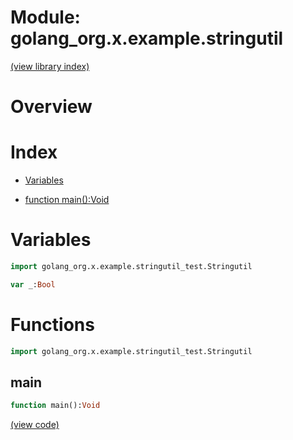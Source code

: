 # Module: golang\_org.x.example.stringutil


[(view library index)](../../../../golibs.md)


# Overview


 


# Index


- [Variables](<#variables>)

- [function main\(\):Void](<#main>)

# Variables


```haxe
import golang_org.x.example.stringutil_test.Stringutil
```


```haxe
var _:Bool
```


# Functions


```haxe
import golang_org.x.example.stringutil_test.Stringutil
```


## main


```haxe
function main():Void
```


 


[\(view code\)](<./Stringutil.hx#L15>)


